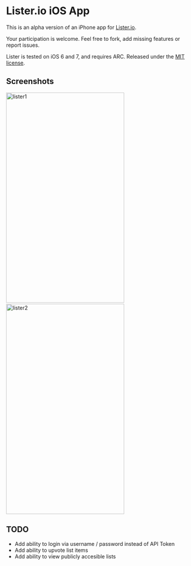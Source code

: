 # Lister.io iOS App

This is an alpha version of an iPhone app for [Lister.io](http://lister.io/). 

Your participation is welcome. Feel free to fork, add missing features or report issues. 

Lister is tested on iOS 6 and 7, and requires ARC. Released under the [MIT license](LICENSE).

## Screenshots

<img src="http://i.imgur.com/ON2LvcF.png" width=320 height=568 alt="lister1">
&nbsp;&nbsp;
<img src="http://i.imgur.com/wngOZbk.png" width=320 height=568 alt="lister2">

## TODO

* Add ability to login via username / password instead of API Token
* Add ability to upvote list items
* Add ability to view publicly accesible lists
